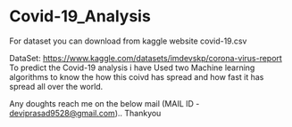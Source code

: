 # Covid-19_Analysis
For dataset you can download from kaggle website covid-19.csv

DataSet: https://www.kaggle.com/datasets/imdevskp/corona-virus-report
To predict the Covid-19 analysis i have Used two Machine learning algorithms to know the how this coivd has spread and how fast it has spread all over the world.


Any doughts reach me on the below mail
(MAIL ID - deviprasad9528@gmail.com)..
Thankyou
